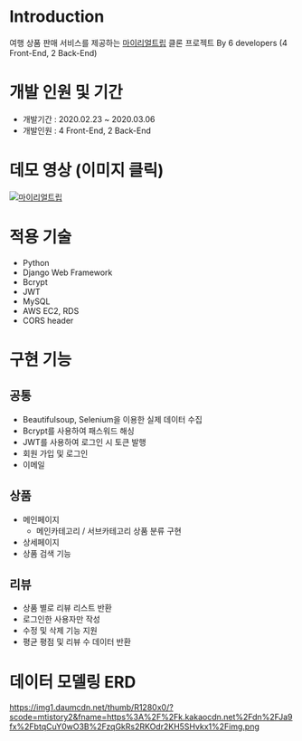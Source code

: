 # Introduction
여행 상품 판매 서비스를 제공하는 [마이리얼트립](https://www.myrealtrip.com/) 클론 프로젝트
By 6 developers (4 Front-End, 2 Back-End)

# 개발 인원 및 기간
- 개발기간 : 2020.02.23 ~ 2020.03.06
- 개발인원 : 4 Front-End, 2 Back-End

# 데모 영상 (이미지 클릭)
[![마이리얼트립](https://k.kakaocdn.net/dn/t8jNH/btqCyndYMRG/kG3rxJjM6kM8wrwLzu8ZL0/img.png)](https://youtu.be/DQS73OiWkKM)

# 적용 기술
- Python
- Django Web Framework
- Bcrypt
- JWT
- MySQL
- AWS EC2, RDS
- CORS header

# 구현 기능
## 공통
- Beautifulsoup, Selenium을 이용한 실제 데이터 수집
- Bcrypt를 사용하여 패스워드 해싱
- JWT를 사용하여 로그인 시 토큰 발행 
- 회원 가입 및 로그인
- 이메일 

## 상품
- 메인페이지
  - 메인카테고리 / 서브카테고리 상품 분류 구현 
- 상세페이지
- 상품 검색 기능

## 리뷰
- 상품 별로 리뷰 리스트 반환
- 로그인한 사용자만 작성
- 수정 및 삭제 기능 지원
- 평균 평점 및 리뷰 수 데이터 반환

# 데이터 모델링 ERD
https://img1.daumcdn.net/thumb/R1280x0/?scode=mtistory2&fname=https%3A%2F%2Fk.kakaocdn.net%2Fdn%2FJa9fx%2FbtqCuY0wO3B%2FzqGkRs2RKOdr2KH5SHvkx1%2Fimg.png

